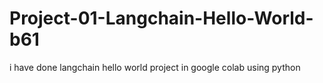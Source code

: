 # Project-01-Langchain-Hello-World-b61
i have done langchain hello world project in google colab using python 
